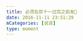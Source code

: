 ```yaml
---
title: 必须在双十一过完之前发🌚
date: 2016-11-11 23:51:29
mCategories: [说说]
type: moment
---
```


<div id="pics-20161111235129"></div>

<script>
var data = [
    {"link": "2016-11-11_000000.jpeg", "type": "shuoshuo"},
    {"link": "2016-11-11_000001.jpeg", "type": "shuoshuo"},
    {"link": "2016-11-11_000002.jpeg", "type": "shuoshuo"},
    {"link": "2016-11-11_000003.jpeg", "type": "shuoshuo"},
    {"link": "2016-11-11_000011.jpeg", "type": "shuoshuo"},
    {"link": "2016-11-11_000005.jpeg", "type": "shuoshuo"},
    {"link": "2016-11-11_000006.jpeg", "type": "shuoshuo"},
    {"link": "2016-11-11_000007.jpeg", "type": "shuoshuo"},
    {"link": "2016-11-11_000008.jpeg", "type": "shuoshuo"}
];
picsRender(data, "pics-20161111235129");
</script>
